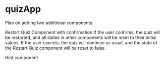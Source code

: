 # quizApp


Plan on adding two additional components:


Restart Quiz Component with confirmation
If the user confirms, the quiz will be restarted, and all states in other components will be reset to their initial values.
If the user cancels, the quiz will continue as usual, and the state of the Restart Quiz component will be reset to false.

Hint component

